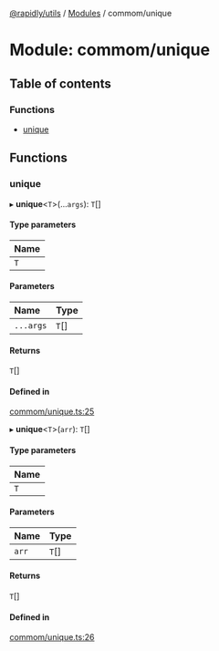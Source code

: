[@rapidly/utils](../README.md) / [Modules](../modules.md) / commom/unique

# Module: commom/unique

## Table of contents

### Functions

- [unique](commom_unique.md#unique)

## Functions

### unique

▸ **unique**<`T`\>(...`args`): `T`[]

#### Type parameters

| Name |
| :------ |
| `T` |

#### Parameters

| Name | Type |
| :------ | :------ |
| `...args` | `T`[] |

#### Returns

`T`[]

#### Defined in

[commom/unique.ts:25](https://github.com/canguser/rapidly-utils/blob/09d1022/main/commom/unique.ts#L25)

▸ **unique**<`T`\>(`arr`): `T`[]

#### Type parameters

| Name |
| :------ |
| `T` |

#### Parameters

| Name | Type |
| :------ | :------ |
| `arr` | `T`[] |

#### Returns

`T`[]

#### Defined in

[commom/unique.ts:26](https://github.com/canguser/rapidly-utils/blob/09d1022/main/commom/unique.ts#L26)
